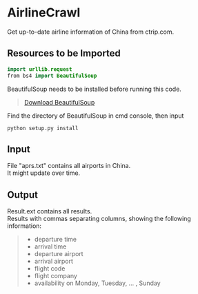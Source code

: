 # AirlineCrawl
Get up-to-date airline information of China from ctrip.com.

## Resources to be Imported
```Java
import urllib.request
from bs4 import BeautifulSoup
```

BeautifulSoup needs to be installed before running this code.<br>
>[Download BeautifulSoup](https://www.crummy.com/software/BeautifulSoup/bs4/download/4.6/)<br>

Find the directory of BeautifulSoup in cmd console, then input<br>
```
python setup.py install
```

## Input
File "aprs.txt" contains all airports in China.<br>
It might update over time.<br>

## Output
Result.ext contains all results.<br>
Results with commas separating columns, showing the following information:<br>
>* departure time
>* arrival time
>* departure airport
>* arrival airport
>* flight code
>* flight company
>* availability on Monday, Tuesday, ... , Sunday
